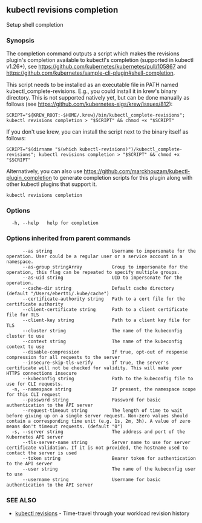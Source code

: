 ## kubectl revisions completion

Setup shell completion

### Synopsis

The completion command outputs a script which makes the revisions plugin's completion available to kubectl's completion
(supported in kubectl v1.26+), see https://github.com/kubernetes/kubernetes/pull/105867 and
https://github.com/kubernetes/sample-cli-plugin#shell-completion.

This script needs to be installed as an executable file in PATH named kubectl_complete-revisions. E.g., you could
install it in krew's binary directory. This is not supported natively yet, but can be done manually as follows
(see https://github.com/kubernetes-sigs/krew/issues/812):
```
SCRIPT="${KREW_ROOT:-$HOME/.krew}/bin/kubectl_complete-revisions"; kubectl revisions completion > "$SCRIPT" && chmod +x "$SCRIPT"
```

If you don't use krew, you can install the script next to the binary itself as follows:
```
SCRIPT="$(dirname "$(which kubectl-revisions)")/kubectl_complete-revisions"; kubectl revisions completion > "$SCRIPT" && chmod +x "$SCRIPT"
```

Alternatively, you can also use https://github.com/marckhouzam/kubectl-plugin_completion to generate completion
scripts for this plugin along with other kubectl plugins that support it.


```
kubectl revisions completion
```

### Options

```
  -h, --help   help for completion
```

### Options inherited from parent commands

```
      --as string                      Username to impersonate for the operation. User could be a regular user or a service account in a namespace.
      --as-group stringArray           Group to impersonate for the operation, this flag can be repeated to specify multiple groups.
      --as-uid string                  UID to impersonate for the operation.
      --cache-dir string               Default cache directory (default "/Users/ebertti/.kube/cache")
      --certificate-authority string   Path to a cert file for the certificate authority
      --client-certificate string      Path to a client certificate file for TLS
      --client-key string              Path to a client key file for TLS
      --cluster string                 The name of the kubeconfig cluster to use
      --context string                 The name of the kubeconfig context to use
      --disable-compression            If true, opt-out of response compression for all requests to the server
      --insecure-skip-tls-verify       If true, the server's certificate will not be checked for validity. This will make your HTTPS connections insecure
      --kubeconfig string              Path to the kubeconfig file to use for CLI requests.
  -n, --namespace string               If present, the namespace scope for this CLI request
      --password string                Password for basic authentication to the API server
      --request-timeout string         The length of time to wait before giving up on a single server request. Non-zero values should contain a corresponding time unit (e.g. 1s, 2m, 3h). A value of zero means don't timeout requests. (default "0")
  -s, --server string                  The address and port of the Kubernetes API server
      --tls-server-name string         Server name to use for server certificate validation. If it is not provided, the hostname used to contact the server is used
      --token string                   Bearer token for authentication to the API server
      --user string                    The name of the kubeconfig user to use
      --username string                Username for basic authentication to the API server
```

### SEE ALSO

* [kubectl revisions](kubectl_revisions.md)	 - Time-travel through your workload revision history

